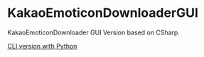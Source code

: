 # KakaoEmoticonDownloaderGUI
KakaoEmoticonDownloader GUI Version based on CSharp.

[CLI version with Python](https://github.com/OtakoidTony/KakaoEmoticonDownloader)
